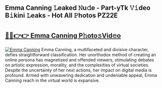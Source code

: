 ## Emma Canning 𝙻eaked 𝙽u𝚍e - Part-yTk 𝚅𝚒deo B𝚒kini 𝙻eaks - Hot All 𝙿hotos PZ22E

# <h2><a href="http://ld6s4a.urlbe.top/?page=Emma+Canning">🔗🔗👉👉 Emma Canning P𝚑oto𝚜Vid𝚎o</a></h2>

[![Emma Canning](https://i.imgur.com/eBuTRDB.gif)](http://ld6s4a.urlbe.top/?page=Emma+Canning)
Emma Canning, a multifaceted and divisive character, defies straightforward classification. Her unorthodox method of creating an online persona has magnetized and offended viewers, stimulating debates on artistic expression, morality, and the complexities of virtual societies. Despite the uncertainty of her next actions, her impact on digital media is profound. Armed with unwavering dedication and undeniable appeal, Emma Canning reach in the virtual world is expansive.
